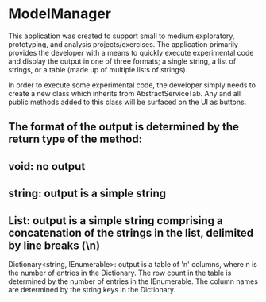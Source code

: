 # ModelManager

This application was created to support small to medium exploratory, prototyping, and analysis projects/exercises. The application primarily provides the developer with a means to quickly execute experimental code and display the output in one of three formats; a single string, a list of strings, or a table (made up of multiple lists of strings).

In order to execute some experimental code, the developer simply needs to create a new class which inherits from AbstractServiceTab. Any and all public methods added to this class will be surfaced on the UI as buttons.

The format of the output is determined by the return type of the method:
  --
void: no output
  --
string: output is a simple string
  --
List<string>: output is a simple string comprising a concatenation of the strings in the list, delimited by line breaks (\n)
  --
Dictionary<string, IEnumerable<string>>: output is a table of 'n' columns, where n is the number of entries in the Dictionary. The row count in the table is determined by the number of entries in the IEnumerable. The column names are determined by the string keys in the Dictionary.
